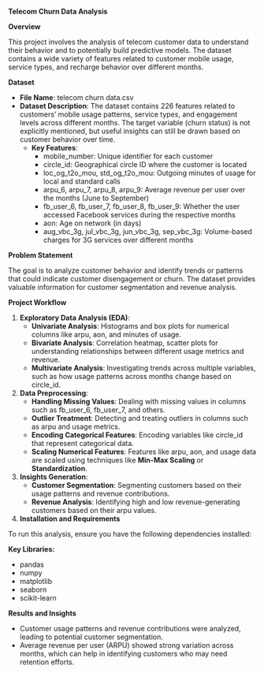 **Telecom Churn Data Analysis**

**Overview**

This project involves the analysis of telecom customer data to understand their behavior and to potentially build predictive models. The dataset contains a wide variety of features related to customer mobile usage, service types, and recharge behavior over different months.

**Dataset**

- **File Name**: telecom churn data.csv
- **Dataset Description**: The dataset contains 226 features related to customers’ mobile usage patterns, service types, and engagement levels across different months. The target variable (churn status) is not explicitly mentioned, but useful insights can still be drawn based on customer behavior over time.
  - **Key Features**:
    - mobile_number: Unique identifier for each customer
    - circle_id: Geographical circle ID where the customer is located
    - loc_og_t2o_mou, std_og_t2o_mou: Outgoing minutes of usage for local and standard calls
    - arpu_6, arpu_7, arpu_8, arpu_9: Average revenue per user over the months (June to September)
    - fb_user_6, fb_user_7, fb_user_8, fb_user_9: Whether the user accessed Facebook services during the respective months
    - aon: Age on network (in days)
    - aug_vbc_3g, jul_vbc_3g, jun_vbc_3g, sep_vbc_3g: Volume-based charges for 3G services over different months

**Problem Statement**

The goal is to analyze customer behavior and identify trends or patterns that could indicate customer disengagement or churn. The dataset provides valuable information for customer segmentation and revenue analysis.

**Project Workflow**

1. **Exploratory Data Analysis (EDA)**:
    - **Univariate Analysis**: Histograms and box plots for numerical columns like arpu, aon, and minutes of usage.
    - **Bivariate Analysis**: Correlation heatmap, scatter plots for understanding relationships between different usage metrics and revenue.
    - **Multivariate Analysis**: Investigating trends across multiple variables, such as how usage patterns across months change based on circle_id.
2. **Data Preprocessing**:
    - **Handling Missing Values**: Dealing with missing values in columns such as fb_user_6, fb_user_7, and others.
    - **Outlier Treatment**: Detecting and treating outliers in columns such as arpu and usage metrics.
    - **Encoding Categorical Features**: Encoding variables like circle_id that represent categorical data.
    - **Scaling Numerical Features**: Features like arpu, aon, and usage data are scaled using techniques like **Min-Max Scaling** or **Standardization**.
3. **Insights Generation**:
    - **Customer Segmentation**: Segmenting customers based on their usage patterns and revenue contributions.
    - **Revenue Analysis**: Identifying high and low revenue-generating customers based on their arpu values.
4. **Installation and Requirements**

To run this analysis, ensure you have the following dependencies installed:

**Key Libraries:**

- pandas
- numpy
- matplotlib
- seaborn
- scikit-learn

**Results and Insights**

- Customer usage patterns and revenue contributions were analyzed, leading to potential customer segmentation.
- Average revenue per user (ARPU) showed strong variation across months, which can help in identifying customers who may need retention efforts.
